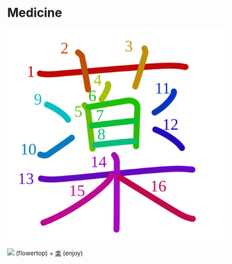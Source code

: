 # Medicine
![85ac](../kanji-colorize/85ac.svg)
![](http://www.kanjidamage.com/assets/radsmall/flower-303d55c2aa8534ab3d1d8290588d7c1462971c974af29d9210696326646feb14.jpg) (flowertop) + [楽](../../Vocabulary/楽.md) (enjoy) 